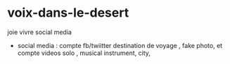 # voix-dans-le-desert
joie vivre social media 
- social media : compte fb/twiitter destination de voyage , fake photo,  et compte videos solo , musical instrument, city, 

